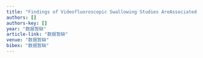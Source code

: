 ```yaml
---
title: "Findings of Videofluoroscopic Swallowing Studies AreAssociated with Tube Feeding Dependency at Discharge in StrokePatients with Dysphagia"
authors: []
authors-key: []
year: "数据暂缺"
article-link: "数据暂缺"
venue: "数据暂缺"
bibex: "数据暂缺"
---
```

